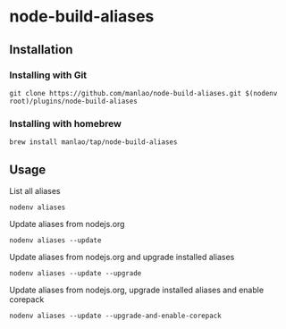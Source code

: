 # node-build-aliases

## Installation

### Installing with Git

```shell
git clone https://github.com/manlao/node-build-aliases.git $(nodenv root)/plugins/node-build-aliases
```

### Installing with homebrew

```shell
brew install manlao/tap/node-build-aliases
```

## Usage

List all aliases

```shell
nodenv aliases
```

Update aliases from nodejs.org

```shell
nodenv aliases --update
```

Update aliases from nodejs.org and upgrade installed aliases

```shell
nodenv aliases --update --upgrade
```

Update aliases from nodejs.org, upgrade installed aliases and enable corepack

```shell
nodenv aliases --update --upgrade-and-enable-corepack
```
